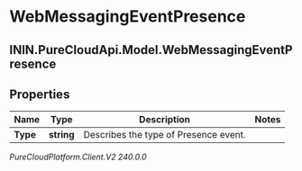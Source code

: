 # WebMessagingEventPresence

## ININ.PureCloudApi.Model.WebMessagingEventPresence

## Properties

|Name | Type | Description | Notes|
|------------ | ------------- | ------------- | -------------|
| **Type** | **string** | Describes the type of Presence event. | |



_PureCloudPlatform.Client.V2 240.0.0_
